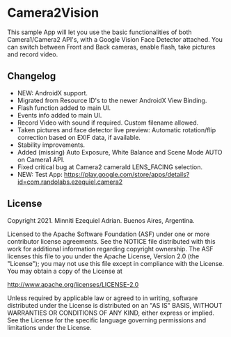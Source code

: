 # Camera2Vision

This sample App will let you use the basic functionalities of both Camera1/Camera2 API's, with a Google Vision Face Detector attached.
You can switch between Front and Back cameras, enable flash, take pictures and record video.

## Changelog

* NEW: AndroidX support.
* Migrated from Resource ID's to the newer AndroidX View Binding.
* Flash function added to main UI.
* Events info added to main UI.
* Record Video with sound if required. Custom filename allowed.
* Taken pictures and face detector live preview: Automatic rotation/flip correction based on EXIF data, if available.
* Stability improvements.
* Added (missing) Auto Exposure, White Balance and Scene Mode AUTO on Camera1 API.
* Fixed critical bug at Camera2 cameraId LENS_FACING selection.
* NEW: Test App: https://play.google.com/store/apps/details?id=com.randolabs.ezequiel.camera2

## License

Copyright 2021. Minniti Ezequiel Adrian. Buenos Aires, Argentina.

Licensed to the Apache Software Foundation (ASF) under one or more contributor license agreements. See the NOTICE file distributed with this work for additional information regarding copyright ownership. The ASF licenses this file to you under the Apache License, Version 2.0 (the "License"); you may not use this file except in compliance with the License. You may obtain a copy of the License at

http://www.apache.org/licenses/LICENSE-2.0

Unless required by applicable law or agreed to in writing, software distributed under the License is distributed on an "AS IS" BASIS, WITHOUT WARRANTIES OR CONDITIONS OF ANY KIND, either express or implied. See the License for the specific language governing permissions and limitations under the License.
